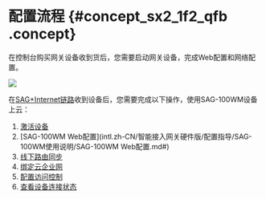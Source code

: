 # 配置流程 {#concept_sx2_1f2_qfb .concept}

在控制台购买网关设备收到货后，您需要启动网关设备，完成Web配置和网络配置。

![](http://static-aliyun-doc.oss-cn-hangzhou.aliyuncs.com/assets/img/40488/156818389254589_zh-CN.png)

在[SAG+Internet链路](../../../../intl.zh-CN/购买指南/购买智能接入网关/SAG+Internet链路.md#)收到设备后，您需要完成以下操作，使用SAG-100WM设备上云：

1.  [激活设备](intl.zh-CN/智能接入网关硬件版/SAG-100WM设备管理/激活设备.md#)
2.  [SAG-100WM Web配置](intl.zh-CN/智能接入网关硬件版/配置指导/SAG-100WM使用说明/SAG-100WM Web配置.md#)
3.  [线下路由同步](intl.zh-CN/智能接入网关硬件版/配置指导/配置网络/线下路由同步.md#)
4.  [绑定云企业网](../../../../intl.zh-CN/云连接网/绑定云企业网.md#)
5.  [配置访问控制](../../../../intl.zh-CN/访问控制/配置访问控制.md#)
6.  [查看设备连接状态](intl.zh-CN/智能接入网关硬件版/SAG-100WM设备管理/查看设备连接状态.md#)

